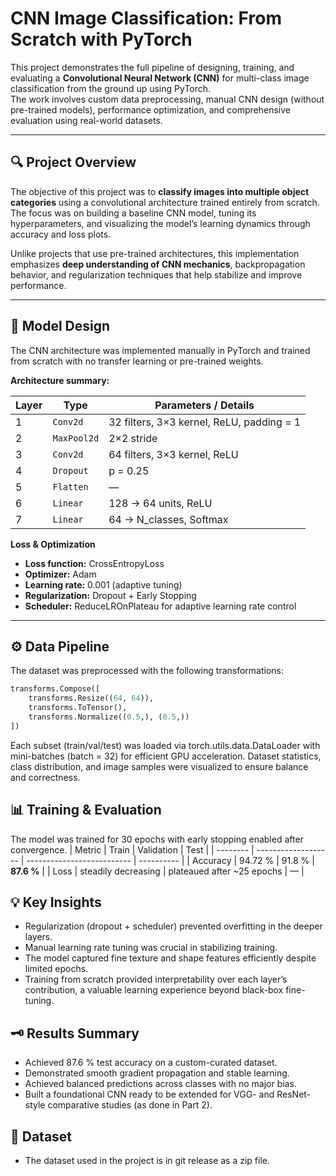 # CNN Image Classification: From Scratch with PyTorch

This project demonstrates the full pipeline of designing, training, and evaluating a **Convolutional Neural Network (CNN)** for multi-class image classification from the ground up using PyTorch.  
The work involves custom data preprocessing, manual CNN design (without pre-trained models), performance optimization, and comprehensive evaluation using real-world datasets.

---

## 🔍 Project Overview

The objective of this project was to **classify images into multiple object categories** using a convolutional architecture trained entirely from scratch.  
The focus was on building a baseline CNN model, tuning its hyperparameters, and visualizing the model’s learning dynamics through accuracy and loss plots.

Unlike projects that use pre-trained architectures, this implementation emphasizes **deep understanding of CNN mechanics**, backpropagation behavior, and regularization techniques that help stabilize and improve performance.

---

## 🧠 Model Design

The CNN architecture was implemented manually in PyTorch and trained from scratch with no transfer learning or pre-trained weights.

**Architecture summary:**

| Layer | Type | Parameters / Details |
|-------|------|----------------------|
| 1 | `Conv2d` | 32 filters, 3×3 kernel, ReLU, padding = 1 |
| 2 | `MaxPool2d` | 2×2 stride |
| 3 | `Conv2d` | 64 filters, 3×3 kernel, ReLU |
| 4 | `Dropout` | p = 0.25 |
| 5 | `Flatten` | — |
| 6 | `Linear` | 128 → 64 units, ReLU |
| 7 | `Linear` | 64 → N_classes, Softmax |

**Loss & Optimization**
- **Loss function:** CrossEntropyLoss  
- **Optimizer:** Adam  
- **Learning rate:** 0.001 (adaptive tuning)  
- **Regularization:** Dropout + Early Stopping  
- **Scheduler:** ReduceLROnPlateau for adaptive learning rate control  

---

## ⚙️ Data Pipeline

The dataset was preprocessed with the following transformations:

```python
transforms.Compose([
    transforms.Resize((64, 64)),
    transforms.ToTensor(),
    transforms.Normalize((0.5,), (0.5,))
])
```
Each subset (train/val/test) was loaded via torch.utils.data.DataLoader with mini-batches (batch = 32) for efficient GPU acceleration.
Dataset statistics, class distribution, and image samples were visualized to ensure balance and correctness.


## 📊 Training & Evaluation
The model was trained for 30 epochs with early stopping enabled after convergence.
| Metric   | Train               | Validation                 | Test       |
| -------- | ------------------- | -------------------------- | ---------- |
| Accuracy | 94.72 %             | 91.8 %                     | **87.6 %** |
| Loss     | steadily decreasing | plateaued after ~25 epochs | —          |

## 💡 Key Insights
- Regularization (dropout + scheduler) prevented overfitting in the deeper layers.
- Manual learning rate tuning was crucial in stabilizing training.
- The model captured fine texture and shape features efficiently despite limited epochs.
- Training from scratch provided interpretability over each layer’s contribution, a valuable learning experience beyond black-box fine-tuning.



## 🗝️ Results Summary
- Achieved 87.6 % test accuracy on a custom-curated dataset.
- Demonstrated smooth gradient propagation and stable learning.
- Achieved balanced predictions across classes with no major bias.
- Built a foundational CNN ready to be extended for VGG- and ResNet-style comparative studies (as done in Part 2).

## 📂 Dataset
- The dataset used in the project is in git release as a zip file.
